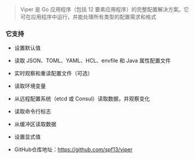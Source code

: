> Viper 是 Go 应用程序（包括 12 要素应用程序）的完整配置解决方案。它可在应用程序中运行，并能处理所有类型的配置需求和格式

### 它支持

- 设置默认值
- 读取 JSON、TOML、YAML、HCL、envfile 和 Java 属性配置文件
- 实时观察和重读配置文件（可选）
- 读取环境变量
- 从远程配置系统（etcd 或 Consul）读取数据，并观察变化
- 读取命令行标志
- 从缓冲区读取数据
- 设置显式值


- GitHub仓库地址：https://github.com/spf13/viper